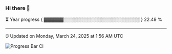 ### Hi there 👋

⏳ Year progress { ▓▓▓▓▓▓░░░░░░░░░░░░░░░░░░░░░░░░ } 22.49 %

---

⏰ Updated on Monday, March 24, 2025 at 1:56 AM UTC

![Progress Bar CI](https://github.com/arthurbuhl/arthurbuhl/workflows/Progress%20Bar%20CI/badge.svg)
